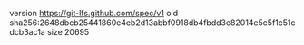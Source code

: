 version https://git-lfs.github.com/spec/v1
oid sha256:2648dbcb25441860e4eb2d13abbf0918db4fbdd3e82014e5c5f1c51cdcb3ac1a
size 20695

